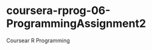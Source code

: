 coursera-rprog-06-ProgrammingAssignment2
========================================

Coursear R Programming 
